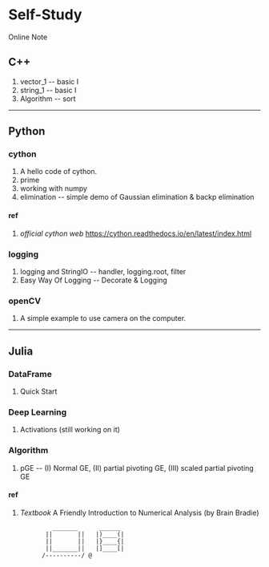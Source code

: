 # Self-Study
Online Note

## C++
  1. vector_1 -- basic I
  2. string_1 -- basic I
  3. Algorithm -- sort
  
* * *
## Python
### cython
  1. A hello code of cython.
  2. prime
  3. working with numpy
  3. elimination -- simple demo of Gaussian elimination & backp elimination
#### ref
  1. *official cython web* https://cython.readthedocs.io/en/latest/index.html
### logging
  1. logging and StringIO -- handler, logging.root, filter
  2. Easy Way Of Logging -- Decorate & Logging
### openCV
  1. A simple example to use camera on the computer.
  
* * *
## Julia
### DataFrame
  1. Quick Start
### Deep Learning
  1. Activations (still working on it)
### Algorithm
  1. pGE -- (I) Normal GE, (II) partial pivoting GE, (III) scaled partial pivoting GE
#### ref
  1. *Textbook* A Friendly Introduction to Numerical Analysis (by Brain Bradie)

                  _______      ______
                ||       ||   |)____(|        
                ||       ||   |}____{|
                ||_______||   |]____[|
               /----------/ @
